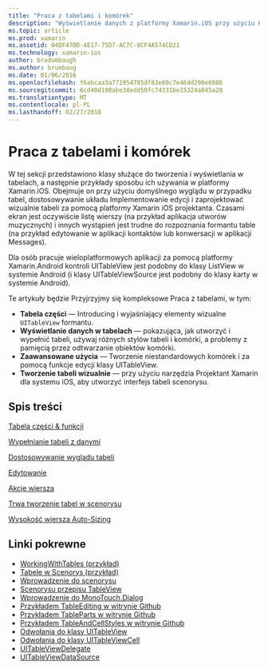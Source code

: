 ```yaml
---
title: "Praca z tabelami i komórek"
description: "Wyświetlanie danych z platformy Xamarin.iOS przy użyciu UITableView"
ms.topic: article
ms.prod: xamarin
ms.assetid: 04DF47DD-4E17-75D7-AC7C-8CF4A574CD21
ms.technology: xamarin-ios
author: bradumbaugh
ms.author: brumbaug
ms.date: 01/06/2016
ms.openlocfilehash: f6abcaa3a771954785df83e80c7e46dd200e6986
ms.sourcegitcommit: 6cd40d190abe38edd50fc74331be15324a845a28
ms.translationtype: MT
ms.contentlocale: pl-PL
ms.lasthandoff: 02/27/2018
---
```

# <a name="working-with-tables-and-cells"></a>Praca z tabelami i komórek


W tej sekcji przedstawiono klasy służące do tworzenia i wyświetlania w tabelach, a następnie przykłady sposobu ich używania w platformy Xamarin.iOS. Obejmuje on przy użyciu domyślnego wyglądu w przypadku tabel, dostosowywanie układu Implementowanie edycji i zaprojektować wizualnie tabeli za pomocą platformy Xamarin iOS projektanta. Czasami ekran jest oczywiście listę wierszy (na przykład aplikacja utworów muzycznych) i innych wystąpień jest trudne do rozpoznania formantu table (na przykład edytowanie w aplikacji kontaktów lub konwersacji w aplikacji Messages).

Dla osób pracuje wieloplatformowych aplikacji za pomocą platformy Xamarin.Android kontroli UITableView jest podobny do klasy ListView w systemie Android (i klasy UITableViewSource jest podobny do klasy karty w systemie Android).

Te artykuły będzie Przyjrzyjmy się kompleksowe Praca z tabelami, w tym:

-   **Tabela części** — Introducing i wyjaśniający elementy wizualne `UITableView` formantu. 
-   **Wyświetlanie danych w tabelach** — pokazująca, jak utworzyć i wypełnić tabeli, używaj różnych stylów tabeli i komórki, a problemy z pamięcią przez odtwarzanie obiektów komórki. 
-   **Zaawansowane użycia** — Tworzenie niestandardowych komórek i za pomocą funkcje edycji klasy UITableView. 
-   **Tworzenie tabeli wizualnie** — przy użyciu narzędzia Projektant Xamarin dla systemu iOS, aby utworzyć interfejs tabeli scenorysu. 


## <a name="contents"></a>Spis treści

 [Tabela części &amp; funkcji](~/ios/user-interface/controls/tables/table-parts-and-functionality.md)

 [Wypełnianie tabeli z danymi](~/ios/user-interface/controls/tables/populating-a-table-with-data.md)

 [Dostosowywanie wyglądu tabeli](~/ios/user-interface/controls/tables/customizing-table-appearance.md)

 [Edytowanie](~/ios/user-interface/controls/tables/editing.md)
 
 [Akcje wiersza](~/ios/user-interface/controls/tables/row-action.md)

 [Trwa tworzenie tabel w scenorysu](~/ios/user-interface/controls/tables/creating-tables-in-a-storyboard.md)
 
 [Wysokość wiersza Auto-Sizing](~/ios/user-interface/controls/tables/autosizing-row-height.md)


## <a name="related-links"></a>Linki pokrewne

- [WorkingWithTables (przykład)](https://developer.xamarin.com/samples/monotouch/WorkingWithTables/)
- [Tabele w Scenorys (przykład)](https://developer.xamarin.com/samples/monotouch/StoryboardTable/)
- [Wprowadzenie do scenorysu](~/ios/user-interface/storyboards/index.md)
- [Scenorysu przepisu TableView](https://developer.xamarin.com/recipes/ios/general/storyboard/storyboard_a_tableview)
- [Wprowadzenie do MonoTouch.Dialog](~/ios/user-interface/monotouch.dialog/index.md)
- [Przykładem TableEditing w witrynie Github](https://github.com/xamarin/monotouch-samples/tree/master/TableEditing)
- [Przykładem TableParts w witrynie Github](https://github.com/xamarin/monotouch-samples/tree/master/TableParts)
- [Przykładem TableAndCellStyles w witrynie Github](https://github.com/xamarin/mobile-samples/tree/master/TablesLists)
- [Odwołania do klasy UITableView](https://developer.apple.com/library/ios/documentation/UIKit/Reference/UITableView_Class/)
- [Odwołania do klasy UITableViewCell](https://developer.apple.com/library/ios/documentation/UIKit/Reference/UITableViewCell_Class/)
- [UITableViewDelegate](https://developer.apple.com/library/ios/documentation/UIKit/Reference/UITableViewDelegate_Protocol/)
- [UITableViewDataSource](https://developer.apple.com/library/ios/documentation/UIKit/Reference/UITableViewDataSource_Protocol/)
